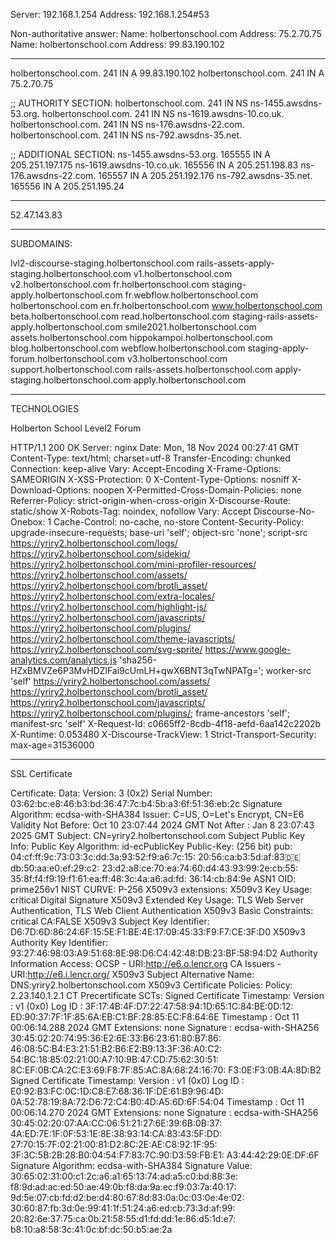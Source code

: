 Server:		192.168.1.254
Address:	192.168.1.254#53

Non-authoritative answer:
Name:	holbertonschool.com
Address: 75.2.70.75
Name:	holbertonschool.com
Address: 99.83.190.102

_____________________________________________________
holbertonschool.com.	241	IN	A	99.83.190.102
holbertonschool.com.	241	IN	A	75.2.70.75

;; AUTHORITY SECTION:
holbertonschool.com.	241	IN	NS	ns-1455.awsdns-53.org.
holbertonschool.com.	241	IN	NS	ns-1619.awsdns-10.co.uk.
holbertonschool.com.	241	IN	NS	ns-176.awsdns-22.com.
holbertonschool.com.	241	IN	NS	ns-792.awsdns-35.net.

;; ADDITIONAL SECTION:
ns-1455.awsdns-53.org.	165555	IN	A	205.251.197.175
ns-1619.awsdns-10.co.uk. 165556	IN	A	205.251.198.83
ns-176.awsdns-22.com.	165557	IN	A	205.251.192.176
ns-792.awsdns-35.net.	165556	IN	A	205.251.195.24


___________________________________________________


52.47.143.83

__________________________________________________

SUBDOMAINS:

lvl2-discourse-staging.holbertonschool.com
rails-assets-apply-staging.holbertonschool.com
v1.holbertonschool.com
v2.holbertonschool.com
fr.holbertonschool.com
staging-apply.holbertonschool.com
fr.webflow.holbertonschool.com
holbertonschool.com
en.fr.holbertonschool.com
www.holbertonschool.com
beta.holbertonschool.com
read.holbertonschool.com
staging-rails-assets-apply.holbertonschool.com
smile2021.holbertonschool.com
assets.holbertonschool.com
hippokampoi.holbertonschool.com
blog.holbertonschool.com
webflow.holbertonschool.com
staging-apply-forum.holbertonschool.com
v3.holbertonschool.com
support.holbertonschool.com
rails-assets.holbertonschool.com
apply-staging.holbertonschool.com
apply.holbertonschool.com
___________________________________________

TECHNOLOGIES


Holberton School Level2 Forum

HTTP/1.1 200 OK
Server: nginx
Date: Mon, 18 Nov 2024 00:27:41 GMT
Content-Type: text/html; charset=utf-8
Transfer-Encoding: chunked
Connection: keep-alive
Vary: Accept-Encoding
X-Frame-Options: SAMEORIGIN
X-XSS-Protection: 0
X-Content-Type-Options: nosniff
X-Download-Options: noopen
X-Permitted-Cross-Domain-Policies: none
Referrer-Policy: strict-origin-when-cross-origin
X-Discourse-Route: static/show
X-Robots-Tag: noindex, nofollow
Vary: Accept
Discourse-No-Onebox: 1
Cache-Control: no-cache, no-store
Content-Security-Policy: upgrade-insecure-requests; base-uri 'self'; object-src 'none'; script-src https://yriry2.holbertonschool.com/logs/ https://yriry2.holbertonschool.com/sidekiq/ https://yriry2.holbertonschool.com/mini-profiler-resources/ https://yriry2.holbertonschool.com/assets/ https://yriry2.holbertonschool.com/brotli_asset/ https://yriry2.holbertonschool.com/extra-locales/ https://yriry2.holbertonschool.com/highlight-js/ https://yriry2.holbertonschool.com/javascripts/ https://yriry2.holbertonschool.com/plugins/ https://yriry2.holbertonschool.com/theme-javascripts/ https://yriry2.holbertonschool.com/svg-sprite/ https://www.google-analytics.com/analytics.js 'sha256-HZxBMVZe6P3MvHDZlFai9cUmLH+qwX6BNT3qTwNPATg='; worker-src 'self' https://yriry2.holbertonschool.com/assets/ https://yriry2.holbertonschool.com/brotli_asset/ https://yriry2.holbertonschool.com/javascripts/ https://yriry2.holbertonschool.com/plugins/; frame-ancestors 'self'; manifest-src 'self'
X-Request-Id: c0665ff2-8cdb-4f18-aefd-6aa142c2202b
X-Runtime: 0.053480
X-Discourse-TrackView: 1
Strict-Transport-Security: max-age=31536000

____________________________________________________

SSL Certificate

Certificate:
    Data:
        Version: 3 (0x2)
        Serial Number:
            03:62:bc:e8:46:b3:bd:36:47:7c:b4:5b:a3:6f:51:36:eb:2c
        Signature Algorithm: ecdsa-with-SHA384
        Issuer: C=US, O=Let's Encrypt, CN=E6
        Validity
            Not Before: Oct 10 23:07:44 2024 GMT
            Not After : Jan  8 23:07:43 2025 GMT
        Subject: CN=yriry2.holbertonschool.com
        Subject Public Key Info:
            Public Key Algorithm: id-ecPublicKey
                Public-Key: (256 bit)
                pub:
                    04:cf:ff:9c:73:03:3c:dd:3a:93:52:f9:a6:7c:15:
                    20:56:ca:b3:5d:af:83:de:db:50:aa:e0:ef:29:c2:
                    23:d2:a8:ce:70:ea:74:60:d4:43:93:99:2e:cb:55:
                    35:8f:f4:f9:19:f1:61:ea:ff:48:3c:4a:a6:ad:fd:
                    36:14:cb:84:9e
                ASN1 OID: prime256v1
                NIST CURVE: P-256
        X509v3 extensions:
            X509v3 Key Usage: critical
                Digital Signature
            X509v3 Extended Key Usage: 
                TLS Web Server Authentication, TLS Web Client Authentication
            X509v3 Basic Constraints: critical
                CA:FALSE
            X509v3 Subject Key Identifier: 
                D6:7D:6D:86:24:6F:15:5E:F1:BE:4E:17:09:45:33:F9:F7:CE:3F:D0
            X509v3 Authority Key Identifier: 
                93:27:46:98:03:A9:51:68:8E:98:D6:C4:42:48:DB:23:BF:58:94:D2
            Authority Information Access: 
                OCSP - URI:http://e6.o.lencr.org
                CA Issuers - URI:http://e6.i.lencr.org/
            X509v3 Subject Alternative Name: 
                DNS:yriry2.holbertonschool.com
            X509v3 Certificate Policies: 
                Policy: 2.23.140.1.2.1
            CT Precertificate SCTs: 
                Signed Certificate Timestamp:
                    Version   : v1 (0x0)
                    Log ID    : 3F:17:4B:4F:D7:22:47:58:94:1D:65:1C:84:BE:0D:12:
                                ED:90:37:7F:1F:85:6A:EB:C1:BF:28:85:EC:F8:64:6E
                    Timestamp : Oct 11 00:06:14.288 2024 GMT
                    Extensions: none
                    Signature : ecdsa-with-SHA256
                                30:45:02:20:74:95:36:E2:6E:33:B6:23:61:80:B7:86:
                                46:08:5C:B4:E3:21:51:B2:B6:E2:B9:13:3F:36:A0:C2:
                                54:BC:18:85:02:21:00:A7:10:9B:47:CD:75:62:30:51:
                                8C:EF:0B:CA:2C:E3:69:F8:7F:85:AC:8A:68:24:16:70:
                                F3:0E:F3:0B:4A:8D:B2
                Signed Certificate Timestamp:
                    Version   : v1 (0x0)
                    Log ID    : E0:92:B3:FC:0C:1D:C8:E7:68:36:1F:DE:61:B9:96:4D:
                                0A:52:78:19:8A:72:D6:72:C4:B0:4D:A5:6D:6F:54:04
                    Timestamp : Oct 11 00:06:14.270 2024 GMT
                    Extensions: none
                    Signature : ecdsa-with-SHA256
                                30:45:02:20:07:AA:CC:06:51:21:27:6E:39:6B:0B:37:
                                4A:ED:7E:1F:0F:53:1E:8E:38:93:14:CA:83:43:5F:DD:
                                27:70:15:7F:02:21:00:81:D2:8C:2E:AE:C8:92:1F:95:
                                3F:3C:5B:2B:28:B0:04:54:F7:83:7C:90:D3:59:FB:E1:
                                A3:44:42:29:0E:DF:6F
    Signature Algorithm: ecdsa-with-SHA384
    Signature Value:
        30:65:02:31:00:c1:2c:a6:a1:65:13:74:ad:a5:c0:bd:88:3e:
        f8:9d:ad:ac:ed:50:ae:49:0b:f8:da:9a:ec:f9:03:7a:40:17:
        9d:5e:07:cb:fd:d2:be:d4:80:67:8d:83:0a:0c:03:0e:4e:02:
        30:60:87:fb:3d:0e:99:41:1f:51:24:a6:ed:cb:73:3d:af:99:
        20:82:6e:37:75:ca:0b:21:58:55:d1:fd:dd:1e:86:d5:1d:e7:
        b8:10:a8:58:3c:41:0c:bf:dc:50:b5:ae:2a
